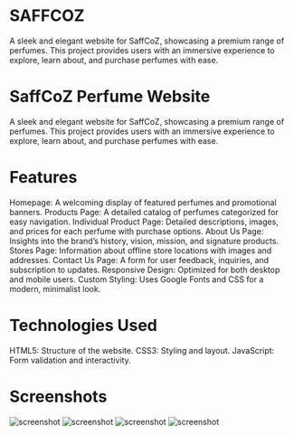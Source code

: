 # SAFFCOZ
A sleek and elegant website for SaffCoZ, showcasing a premium range of perfumes. This project provides users with an immersive experience to explore, learn about, and purchase perfumes with ease.


# SaffCoZ Perfume Website
A sleek and elegant website for SaffCoZ, showcasing a premium range of perfumes. This project provides users with an immersive experience to explore, learn about, and purchase perfumes with ease.

# Features
Homepage: A welcoming display of featured perfumes and promotional banners.
Products Page: A detailed catalog of perfumes categorized for easy navigation.
Individual Product Page: Detailed descriptions, images, and prices for each perfume with purchase options.
About Us Page: Insights into the brand’s history, vision, mission, and signature products.
Stores Page: Information about offline store locations with images and addresses.
Contact Us Page: A form for user feedback, inquiries, and subscription to updates.
Responsive Design: Optimized for both desktop and mobile users.
Custom Styling: Uses Google Fonts and CSS for a modern, minimalist look.

# Technologies Used
HTML5: Structure of the website.
CSS3: Styling and layout.
JavaScript: Form validation and interactivity.

# Screenshots
![screenshot](imageFolder/HOME_PAGE.png)
![screenshot](imageFolder/homepage.png)
![screenshot](imageFolder/homepage.png)
![screenshot](imageFolder/homepage.png)

